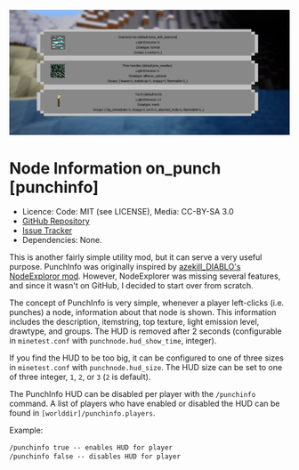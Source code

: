![Screenshot](screenshot.png)

Node Information on_punch [punchinfo]
=======================================
* Licence: Code: MIT (see LICENSE), Media: CC-BY-SA 3.0
* [GitHub Repository](https://github.com/octacian/punchinfo)
* [Issue Tracker](https://github.com/octacian/punchinfo/issues)
* Dependencies: None.

This is another fairly simple utility mod, but it can serve a very useful purpose. PunchInfo was originally inspired by [azekill_DIABLO's NodeExploror mod](https://forum.minetest.net/viewtopic.php?f=9&t=15565). However, NodeExplorer was missing several features, and since it wasn't on GitHub, I decided to start over from scratch.

The concept of PunchInfo is very simple, whenever a player left-clicks (i.e. punches) a node, information about that node is shown. This information includes the description, itemstring, top texture, light emission level, drawtype, and groups. The HUD is removed after 2 seconds (configurable in `minetest.conf` with `punchnode.hud_show_time`, integer).

If you find the HUD to be too big, it can be configured to one of three sizes in `minetest.conf` with `punchnode.hud_size`. The HUD size can be set to one of three integer, `1`, `2`, or `3` (`2` is default).

The PunchInfo HUD can be disabled per player with the `/punchinfo` command. A list of players who have enabled or disabled the HUD can be found in `[worlddir]/punchinfo.players`.

Example:
```
/punchinfo true -- enables HUD for player
/punchinfo false -- disables HUD for player
```
